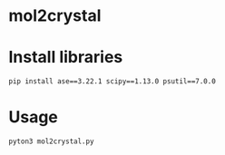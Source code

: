 # mol2crystal

# Install libraries
```
pip install ase==3.22.1 scipy==1.13.0 psutil==7.0.0
```

# Usage
```
pyton3 mol2crystal.py
```
